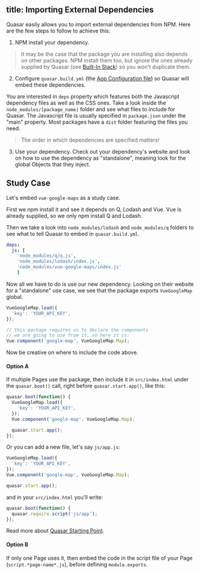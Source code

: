 title: Importing External Dependencies
---
Quasar easily allows you to import external dependencies from NPM. Here are the few steps to follow to achieve this:

1. NPM install your dependency.
  > It may be the case that the package you are installing also depends on other packages. NPM install them too, but ignore the ones already supplied by Quasar (see [Built-In Stack](/guide/built-in-stack.html)) so you won't duplicate them.

2. Configure `quasar.build.yml` (the [App Configuration file](/guide/quasar-app-configuration.html)) so Quasar will embed these dependencies.

  You are interested in `deps` property which features both the Javascript dependency files as well as the CSS ones.
  Take a look inside the `node_modules/[package_name]` folder and see what files to include for Quasar. The Javascript file is usually specified in `package.json` under the "main" property. Most packages have a `dist` folder featuring the files you need.

  > The order in which dependencies are specified matters!

3. Use your dependency. Check out your dependency's website and look on how to use the dependency as "standalone", meaning look for the global Objects that they inject.

## Study Case

Let's embed `vue-google-maps` as a study case.

First we npm install it and see it depends on Q, Lodash and Vue. Vue is already supplied, so we only npm install Q and Lodash.

Then we take a look into `node_modules/lodash` and `node_modules/q` folders to see what to tell Quasar to embed in `quasar.build.yml`.

``` yaml
deps:
  js: [
    'node_modules/q/q.js',
    'node_modules/lodash/index.js',
    'node_modules/vue-google-maps/index.js'
    ]
```

Now all we have to do is use our new dependency. Looking on their website for a "standalone" use case, we see that the package exports `VueGoogleMap` global.

``` js
VueGoogleMap.load({
  'key': 'YOUR_API_KEY',
});

// this package requires us to declare the components
// we are going to use from it, so here it is:
Vue.component('google-map', VueGoogleMap.Map);
```

Now be creative on where to include the code above.

#### Option A
If multiple Pages use the package, then include it in `src/index.html` under the `quasar.boot()` call, right before `quasar.start.app()`, like this:

```js
quasar.boot(function() {
  VueGoogleMap.load({
    'key': 'YOUR_API_KEY',
  });
  Vue.component('google-map', VueGoogleMap.Map);

  quasar.start.app();
});
```

Or you can add a new file, let's say `js/app.js`:
``` js
VueGoogleMap.load({
  'key': 'YOUR_API_KEY',
});
Vue.component('google-map', VueGoogleMap.Map);

quasar.start.app();
```
and in your `src/index.html` you'll write:
``` js
quasar.boot(function() {
  quasar.require.script('js/app');
});
```

Read more about [Quasar Starting Point](/guide/quasar-app-starting-point.html).

#### Option B
If only one Page uses it, then embed the code in the script file of your Page (`script.*page-name*.js`), before defining `module.exports`.
